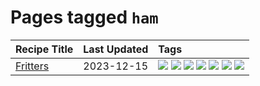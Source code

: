 # Pages tagged `ham`

|Recipe Title|Last Updated|Tags
|:---|:---|:---|
|[Fritters](../recipes/fritters.md)|2023-12-15|[![](https://img.shields.io/badge/tag-chicken-6d71)](../tags/chicken.md) [![](https://img.shields.io/badge/tag-family-1754e4)](../tags/family.md) [![](https://img.shields.io/badge/tag-fried-208450)](../tags/fried.md) [![](https://img.shields.io/badge/tag-ham-32613c)](../tags/ham.md) [![](https://img.shields.io/badge/tag-lamb-659a8f)](../tags/lamb.md) [![](https://img.shields.io/badge/tag-leftovers-5d33f3)](../tags/leftovers.md) [![](https://img.shields.io/badge/tag-vegetables-cb29b)](../tags/vegetables.md)|